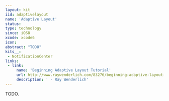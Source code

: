 ```yaml
---
layout: kit
iid: adaptivelayout
name: 'Adaptive Layout'
status:
type: technology
since: iOS8
xcode: xcode6
icon: 
abstract: "TODO"
kits__:
 - NotificationCenter
links:
 - link:
     name: 'Beginning Adaptive Layout Tutorial'
     url: http://www.raywenderlich.com/83276/beginning-adaptive-layout-tutorial
     description: ' - Ray Wenderlich'
---
```


TODO.